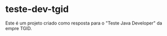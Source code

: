 # teste-dev-tgid
Este é um projeto criado como resposta para o "Teste Java Developer" da empre TGID.

